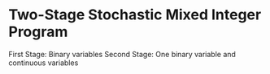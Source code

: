 # Two-Stage Stochastic Mixed Integer Program
First Stage: Binary variables
Second Stage: One binary variable and continuous variables
